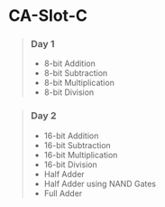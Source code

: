 # CA-Slot-C
> ### Day 1
> - 8-bit Addition
> - 8-bit Subtraction
> - 8-bit Multiplication
> - 8-bit Division

> ### Day 2
> - 16-bit Addition
> - 16-bit Subtraction
> - 16-bit Multiplication
> - 16-bit Division
> - Half Adder
> - Half Adder using NAND Gates
> - Full Adder

